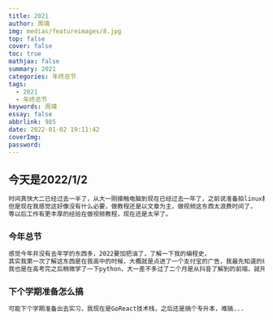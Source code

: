 ```yaml
---
title: 2021
author: 周靖
img: medias/featureimages/8.jpg
top: false
cover: false
toc: true
mathjax: false
summary: 2021
categories: 年终总节
tags:
  - 2021
  - 年终总节
keywords: 周靖
essay: false
abbrlink: 985
date: 2022-01-02 19:11:42
coverImg:
password:
---
```


## 今天是2022/1/2

```txt
时间真快大二已经过去一半了，从大一刚接触电脑到现在已经过去一年了，之前说准备拍linux教程，
但是现在我感觉这好像没有什么必要，做教程还是以文章为主，做视频这东西太浪费时间了，
等以后工作有更丰厚的经验在做视频教程，现在还是太早了。
```

### 今年总节

```txt
感觉今年并没有去年学的东西多，2022要加把油了，了解一下我的编程史，
其实我第一次了解这东西是在我高中的时候，大概就是点进了一个支付宝的广告，我最先知道的编程语言是Java，
我也是在高考完之后稍微学了一下python，大一差不多过了二个月是从抖音了解到的前端，就开始搞前端了，也是报了一个教育机构，基本搞了个初级，又搞了前端框架React，之后又搞go...
```

### 下个学期准备怎么搞

```txt
可能下个学期准备出去实习，我现在是GoReact技术栈，之后还是搞个专升本，难搞...
```
